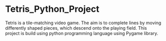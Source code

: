 # Tetris_Python_Project
Tetris is a tile-matching video game. The aim is to complete lines by moving differently shaped pieces, which descend onto the playing field. This project is build using python programming language using Pygame library.

